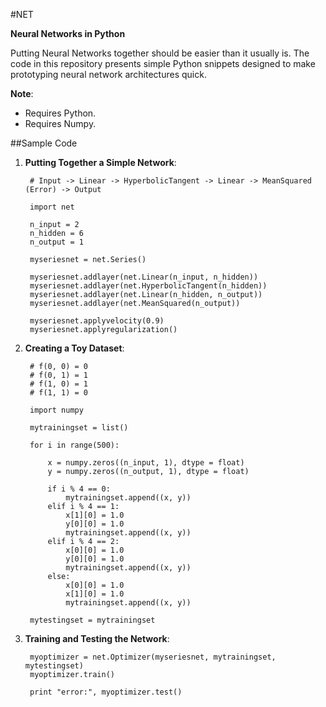 #NET

**Neural Networks in Python**

Putting Neural Networks together should be easier than it usually is. The code
in this repository presents simple Python snippets designed to make prototyping
neural network architectures quick.

**Note**:

* Requires Python.
* Requires Numpy.

##Sample Code

1. **Putting Together a Simple Network**:

		# Input -> Linear -> HyperbolicTangent -> Linear -> MeanSquared (Error) -> Output

		import net

		n_input = 2
		n_hidden = 6
		n_output = 1

		myseriesnet = net.Series()

		myseriesnet.addlayer(net.Linear(n_input, n_hidden))
		myseriesnet.addlayer(net.HyperbolicTangent(n_hidden))
		myseriesnet.addlayer(net.Linear(n_hidden, n_output))
		myseriesnet.addlayer(net.MeanSquared(n_output))

		myseriesnet.applyvelocity(0.9)
		myseriesnet.applyregularization()

2. **Creating a Toy Dataset**:

		# f(0, 0) = 0
		# f(0, 1) = 1
		# f(1, 0) = 1
		# f(1, 1) = 0

		import numpy

		mytrainingset = list()

		for i in range(500):

			x = numpy.zeros((n_input, 1), dtype = float)
			y = numpy.zeros((n_output, 1), dtype = float)

			if i % 4 == 0:
				mytrainingset.append((x, y))
			elif i % 4 == 1:
				x[1][0] = 1.0
				y[0][0] = 1.0
				mytrainingset.append((x, y))
			elif i % 4 == 2:
				x[0][0] = 1.0
				y[0][0] = 1.0
				mytrainingset.append((x, y))
			else:
				x[0][0] = 1.0
				x[1][0] = 1.0
				mytrainingset.append((x, y))

		mytestingset = mytrainingset

3. **Training and Testing the Network**:

		myoptimizer = net.Optimizer(myseriesnet, mytrainingset, mytestingset)
		myoptimizer.train()

		print "error:", myoptimizer.test()
